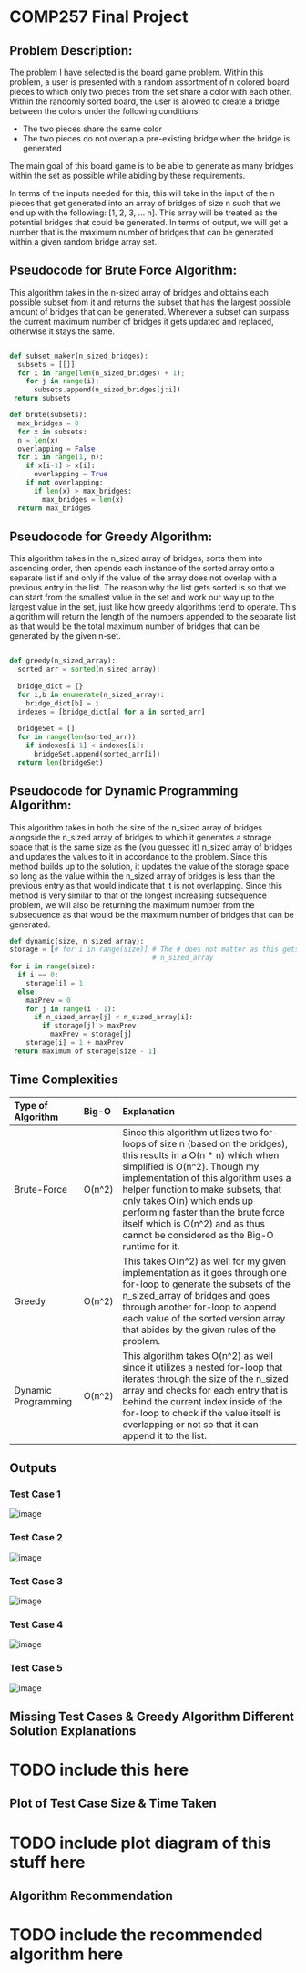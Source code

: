 # COMP257 Final Project

## Problem Description:

The problem I have selected is the board game problem. Within this problem, a user is presented with a random assortment of n colored board pieces to which only two pieces from the set share a color with each other. Within the randomly sorted board, the user is allowed to create a bridge between the colors under the following conditions:

- The two pieces share the same color
- The two pieces do not overlap a pre-existing bridge when the bridge is generated

The main goal of this board game is to be able to generate as many bridges within the set as possible while abiding by these requirements. 

In terms of the inputs needed for this, this will take in the input of the n pieces that get generated into an array of bridges of size n such that we end up with the following: [1, 2, 3, ... n]. This array will be treated as the potential bridges that could be generated. In terms of output, we will get a number that is the maximum number of bridges that can be generated within a given random bridge array set.

## Pseudocode for Brute Force Algorithm:
This algorithm takes in the n-sized array of bridges and obtains each possible subset from it and returns the subset that has the largest possible amount of bridges that can be generated. Whenever a subset can surpass the current maximum number of bridges it gets updated and replaced, otherwise it stays the same.
```python

def subset_maker(n_sized_bridges):
  subsets = [[]]
  for i in range(len(n_sized_bridges) + 1);
    for j in range(i):
      subsets.append(n_sized_bridges[j:i])
 return subsets

def brute(subsets):
  max_bridges = 0
  for x in subsets:
  n = len(x)
  overlapping = False
  for i in range(1, n):
    if x[i-1] > x[i]:
      overlapping = True
    if not overlapping:
      if len(x) > max_bridges:
        max_bridges = len(x)
  return max_bridges
  ```
  
## Pseudocode for Greedy Algorithm:
This algorithm takes in the n_sized array of bridges, sorts them into ascending order, then apends each instance of the sorted array onto a separate list if and only if the value of the array does not overlap with a previous entry in the list. The reason why the list gets sorted is so that we can start from the smallest value in the set and work our way up to the largest value in the set, just like how greedy algorithms tend to operate. This algorithm will return the length of the numbers appended to the separate list as that would be the total maximum number of bridges that can be generated by the given n-set. 
```python

def greedy(n_sized_array):
  sorted_arr = sorted(n_sized_array):
  
  bridge_dict = {}
  for i,b in enumerate(n_sized_array):
    bridge_dict[b] = i
  indexes = [bridge_dict[a] for a in sorted_arr]
  
  bridgeSet = []
  for in range(len(sorted_arr)):
    if indexes[i-1] < indexes[i]:
      bridgeSet.append(sorted_arr[i])
  return len(bridgeSet)
```

## Pseudocode for Dynamic Programming Algorithm:
This algorithm takes in both the size of the n_sized array of bridges alongside the n_sized array of bridges to which it generates a storage space that is the same size as the (you guessed it) n_sized array of bridges and updates the values to it in accordance to the problem. Since this method builds up to the solution, it updates the value of the storage space so long as the value within the n_sized array of bridges is less than the previous entry as that would indicate that it is not overlapping. Since this method is very similar to that of the longest increasing subsequence problem, we will also be returning the maximum number from the subsequence as that would be the maximum number of bridges that can be generated.
```python
def dynamic(size, n_sized_array):
storage = [# for i in range(size)] # The # does not matter as this gets updated for each n element in 
                                   # n_sized_array
for i in range(size):
  if i == 0:
    storage[i] = 1
  else:
    maxPrev = 0
    for j in range(i - 1):
      if n_sized_array[j] < n_sized_array[i]:
        if storage[j] > maxPrev:
          maxPrev = storage[j]
    storage[i] = 1 + maxPrev
 return maximum of storage[size - 1]
```

## Time Complexities
| Type of Algorithm | Big-O | Explanation |
| :---------------- | :---- | :---------- |
| Brute-Force       | O(n^2)| Since this algorithm utilizes two for-loops of size n (based on the bridges), this results in a O(n * n) which when simplified is O(n^2). Though my implementation of this algorithm uses a helper function to make subsets, that only takes O(n) which ends up performing faster than the brute force itself which is O(n^2) and as thus cannot be considered as the Big-O runtime for it. |
| Greedy            | O(n^2)| This takes O(n^2) as well for my given implementation as it goes through one for-loop to generate the subsets of the n_sized_array of bridges and goes through another for-loop to append each value of the sorted version array that abides by the given rules of the problem. |
| Dynamic Programming| O(n^2)| This algorithm takes O(n^2) as well since it utilizes a nested for-loop that iterates through the size of the n_sized array and checks for each entry that is behind the current index inside of the for-loop to check if the value itself is overlapping or not so that it can append it to the list. |

## Outputs

### Test Case 1
![image](https://user-images.githubusercontent.com/56521346/204110378-8f1e7912-fbb9-453f-9197-63543149b92d.png)

### Test Case 2
![image](https://user-images.githubusercontent.com/56521346/204110803-11fd781b-e364-4490-9efc-58f28cfcfe90.png)

### Test Case 3
![image](https://user-images.githubusercontent.com/56521346/204110790-ffae6087-9989-444d-9dfa-9e0f01635f98.png)

### Test Case 4
![image](https://user-images.githubusercontent.com/56521346/204110807-699cc549-7650-44f6-9977-cbd2e485c93e.png)

### Test Case 5
![image](https://user-images.githubusercontent.com/56521346/204110810-d04754e8-f6ba-452b-916c-3ba3521c34e0.png)

## Missing Test Cases & Greedy Algorithm Different Solution Explanations

# TODO include this here

## Plot of Test Case Size & Time Taken

# TODO include plot diagram of this stuff here

## Algorithm Recommendation

# TODO include the recommended algorithm here


